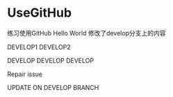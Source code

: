 # UseGitHub
练习使用GitHub
Hello World
修改了develop分支上的内容


DEVELOP1 DEVELOP2

DEVELOP DEVELOP DEVELOP

Repair issue

UPDATE ON DEVELOP BRANCH

